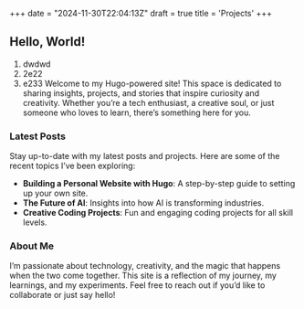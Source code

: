 +++
date = "2024-11-30T22:04:13Z"
draft = true
title = 'Projects'
+++
## Hello, World!


1. dwdwd
2. 2e22
3. e233
Welcome to my Hugo-powered site! This space is dedicated to sharing insights, projects, and stories that inspire curiosity and creativity. Whether you’re a tech enthusiast, a creative soul, or just someone who loves to learn, there’s something here for you.

### Latest Posts

Stay up-to-date with my latest posts and projects. Here are some of the recent topics I’ve been exploring:
- **Building a Personal Website with Hugo**: A step-by-step guide to setting up your own site.
- **The Future of AI**: Insights into how AI is transforming industries.
- **Creative Coding Projects**: Fun and engaging coding projects for all skill levels.

### About Me

I’m passionate about technology, creativity, and the magic that happens when the two come together. This site is a reflection of my journey, my learnings, and my experiments. Feel free to reach out if you’d like to collaborate or just say hello!

